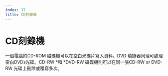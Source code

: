 ```yaml
---
index: 17
title: CD刻錄機
---
```

# CD刻錄機

一個電腦的CD-ROM 磁碟機可以在空白光碟片寫入資料。DVD 燒錄器同理可處理空白DVDs光碟。CD-RW *和 *DVD-RW 磁碟機則可以在同一張CD-RW or DVD-RW 光碟上刪除或覆寫多次。